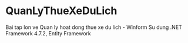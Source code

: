 # QuanLyThueXeDuLich
Bai tap lon ve Quan ly hoat dong thue xe du lich - Winform
Su dung .NET Framework 4.7.2, Entity Framework

